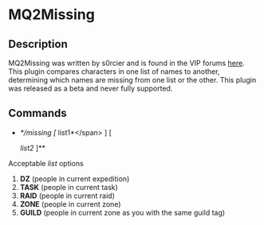 # MQ2Missing

## Description

MQ2Missing was written by s0rcier and is found in the VIP forums [here](https://macroquest2.com/phpBB3/viewtopic.php?p=112910#112910). This plugin compares characters in one list of names to another, determining which names are missing from one list or the other. This plugin was released as a beta and never fully supported.

## Commands

* _\*/missing \[_ list1\*&lt;/span&gt; \] \[

  _list2_ \]\*\*

Acceptable _list_ options

1. **DZ** \(people in current expedition\)
2. **TASK** \(people in current task\)
3. **RAID** \(people in current raid\)
4. **ZONE** \(people in current zone\)
5. **GUILD** \(people in current zone as you with the same guild tag\)
